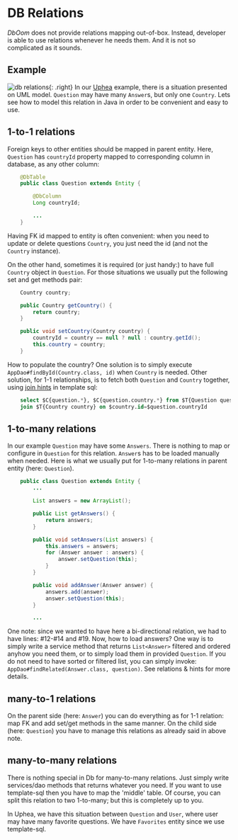 # DB Relations

*DbOom* does not provide relations mapping out-of-box. Instead, developer
is able to use relations whenever he needs them. And it is not so
complicated as it sounds.

## Example

![db relations](db-relations.png){: .right}
In our [Uphea](/uphea/index.html) example, there is a
situation presented on UML model. `Question` may have many `Answer`s,
but only one `Country`. Lets see how to model this relation in Java in
order to be convenient and easy to use.

## 1-to-1 relations

Foreign keys to other entities should be mapped in parent entity. Here,
`Question` has `countryId` property mapped to corresponding column in
database, as any other column:

~~~~~ java
    @DbTable
    public class Question extends Entity {

    	@DbColumn
    	Long countryId;

    	...
    }
~~~~~

Having FK id mapped to entity is often convenient: when you need to
update or delete questions `Country`, you just need the id (and not the
`Country` instance).

On the other hand, sometimes it is required (or just handy:) to have
full `Country` object in `Question`. For those situations we usually put
the following set and get methods pair:

~~~~~ java
	Country country;

	public Country getCountry() {
		return country;
	}

	public void setCountry(Country country) {
		countryId = country == null ? null : country.getId();
		this.country = country;
	}
~~~~~

How to populate the country? One solution is to simply execute
`AppDao#findById(Country.class, id)` when `Country` is needed. Other
solution, for 1-1 relationships, is to fetch both `Question` and
`Country` together, using [join hints](db/sqlgenerator.html) in template
sql:

~~~~~ sql
    select $C{question.*}, $C{question.country.*} from $T{Question question}
    join $T{Country country} on $country.id=$question.countryId
~~~~~

## 1-to-many relations

In our example `Question` may have some `Answers`. There is nothing to
map or configure in `Question` for this relation. `Answer`s has to be
loaded manually when needed. Here is what we usually put for 1-to-many
relations in parent entity (here: `Question`).

~~~~~ java
    public class Question extends Entity {
    	...

    	List answers = new ArrayList();

    	public List getAnswers() {
    		return answers;
    	}

    	public void setAnswers(List answers) {
    		this.answers = answers;
    		for (Answer answer : answers) {
    			answer.setQuestion(this);
    		}
    	}

    	public void addAnswer(Answer answer) {
    		answers.add(answer);
    		answer.setQuestion(this);
    	}

    	...
~~~~~


One note: since we wanted to have here a bi-directional relation, we had to have lines: #12-#14 and #19.
Now, how to load answers? One way is to simply write a service method that returns `List<Answer>` filtered and ordered anyhow you need them, or to simply load them in provided `Question`. If you do not need to have sorted or filtered list, you can simply invoke: `AppDao#findRelated(Answer.class, question)`. See relations & hints for more details.

## many-to-1 relations

On the parent side (here: `Answer`) you can do everything as for 1-1 relation:
map FK and add set/get methods in the same manner. On the child side (here: `Question`)
you have to manage this relations as already said in above note.

##  many-to-many relations

There is nothing special in Db for many-to-many relations.
Just simply write services/dao methods that returns whatever you need.
If you want to use template-sql then you have to map the 'middle' table.
Of course, you can split this relation to two 1-to-many; but this is completely up to you.

In Uphea, we have this situation between `Question` and `User`, where user may have many
favorite questions. We have `Favorites` entity since we use template-sql.
